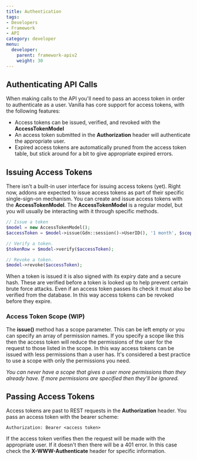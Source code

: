 ```yaml
---
title: Authentication
tags:
- Developers
- Framework
- API
category: developer
menu:
  developer:
    parent: framework-apiv2
    weight: 30
---
```

## Authenticating API Calls

When making calls to the API you'll need to pass an access token in order to authenticate as a user. Vanilla has core support for access tokens, with the following features:

- Access tokens can be issued, verified, and revoked with the **AccessTokenModel**
- An access token submitted in the **Authorization** header will authenticate the appropriate user.
- Expired access tokens are automatically pruned from the access token table, but stick around for a bit to give appropriate expired errors.

## Issuing Access Tokens

There isn't a built-in user interface for issuing access tokens (yet). Right now, addons are expected to issue access tokens as part of their specific single-sign-on mechanism. You can create and issue access tokens with the **AccessTokenModel**. The **AccessTokenModel** is a regular model, but you will usually be interacting with it through specific methods.

```php
// Issue a token
$model = new AccessTokenModel();
$accessToken = $model->issue(Gdn::session()->UserID(), '1 month', $scope);

// Verify a token.
$tokenRow = $model->verify($accessToken);

// Revoke a token.
$model->revoke($accessToken);
```

When a token is issued it is also signed with its expiry date and a secure hash. These are verified before a token is looked up to help prevent certain brute force attacks. Even if an access token passes its check it must also be verified from the database. In this way access tokens can be revoked before they expire.

### Access Token Scope (WIP)

The **issue()** method has a scope parameter. This can be left empty or you can specify an array of permission names. If you specify a scope like this then the access token will reduce the permissions of the user for the request to those listed in the scope. In this way access tokens can be issued with less permissions than a user has. It's considered a best practice to use a scope with only the permissions you need.

*You can never have a scope that gives a user more permissions than they already have. If more permissions are specified then they'll be ignored.*

## Passing Access Tokens

Access tokens are past to REST requests in the **Authorization** header. You pass an access token with the bearer scheme:

```
Authorization: Bearer <access token>
```

If the access token verifies then the request will be made with the appropriate user. If it doesn't then there will be a 401 error. In this case check the **X-WWW-Authenticate** header for specific information.
